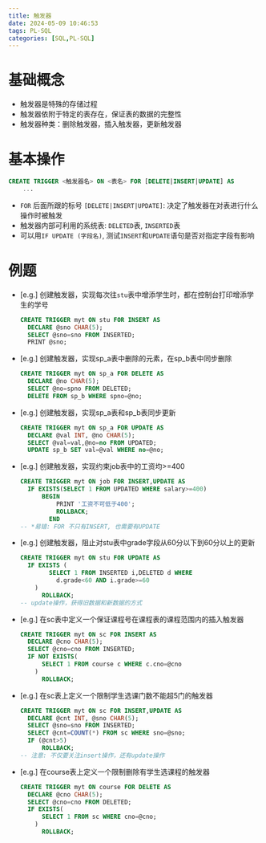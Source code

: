 ```yaml
---
title: 触发器
date: 2024-05-09 10:46:53
tags: PL-SQL
categories: [SQL,PL-SQL]
---
```


# 基础概念
- 触发器是特殊的存储过程
- 触发器依附于特定的表存在，保证表的数据的完整性
- 触发器种类：删除触发器，插入触发器，更新触发器
<!-- more -->



# 基本操作

```sql
CREATE TRIGGER <触发器名> ON <表名> FOR [DELETE|INSERT|UPDATE] AS
	...
```
- `FOR` 后面所跟的标号 `[DELETE|INSERT|UPDATE]`: 决定了触发器在对表进行什么操作时被触发
- 触发器内部可利用的系统表: `DELETED`表, `INSERTED`表
- 可以用`IF UPDATE (字段名)`, 测试`INSERT`和`UPDATE`语句是否对指定字段有影响



# 例题

- [e.g.] 创建触发器，实现每次往`stu`表中增添学生时，都在控制台打印增添学生的学号

  ```sql
  CREATE TRIGGER myt ON stu FOR INSERT AS
  	DECLARE @sno CHAR(5);
  	SELECT @sno=sno FROM INSERTED;
  	PRINT @sno;
  ```

- [e.g.] 创建触发器，实现sp_a表中删除的元素，在sp_b表中同步删除

  ```sql
  CREATE TRIGGER myt ON sp_a FOR DELETE AS
  	DECLARE @no CHAR(5);
  	SELECT @no=spno FROM DELETED;
  	DELETE FROM sp_b WHERE spno=@no;
  ```

- [e.g.] 创建触发器，实现sp_a表和sp_b表同步更新

  ```sql
  CREATE TRIGGER myt ON sp_a FOR UPDATE AS
  	DECLARE @val INT, @no CHAR(5);
  	SELECT @val=val,@no=no FROM UPDATED;
  	UPDATE sp_b SET val=@val WHERE no=@no;
  ```

- [e.g.] 创建触发器，实现约束job表中的工资均>=400

  ```sql
  CREATE TRIGGER myt ON job FOR INSERT,UPDATE AS
  	IF EXISTS(SELECT 1 FROM UPDATED WHERE salary>=400)
  		BEGIN
  			PRINT '工资不可低于400';
  			ROLLBACK;
          END
  -- *易错: FOR 不只有INSERT, 也需要有UPDATE
  ```

- [e.g.] 创建触发器，阻止对stu表中grade字段从60分以下到60分以上的更新

  ```sql
  CREATE TRIGGER myt ON stu FOR UPDATE AS
  	IF EXISTS (
          SELECT 1 FROM INSERTED i,DELETED d WHERE
          	d.grade<60 AND i.grade>=60
      )
      	ROLLBACK;
  -- update操作，获得旧数据和新数据的方式
  ```

- [e.g.] 在sc表中定义一个保证课程号在课程表的课程范围内的插入触发器

  ```sql
  CREATE TRIGGER myt ON sc FOR INSERT AS
  	DECLARE @cno CHAR(5);
  	SELECT @cno=cno FROM INSERTED;
  	IF NOT EXISTS(
      	SELECT 1 FROM course c WHERE c.cno=@cno
      )
      	ROLLBACK;
  ```

- [e.g.] 在sc表上定义一个限制学生选课门数不能超5门的触发器

  ```sql
  CREATE TRIGGER myt ON sc FOR INSERT,UPDATE AS
  	DECLARE @cnt INT, @sno CHAR(5);
  	SELECT @sno=sno FROM INSERTED;
  	SELECT @cnt=COUNT(*) FROM sc WHERE sno=@sno;
  	IF (@cnt>5)
  		ROLLBACK;
  -- 注意: 不仅要关注insert操作，还有update操作
  ```

- [e.g.] 在course表上定义一个限制删除有学生选课程的触发器

  ```sql
  CREATE TRIGGER myt ON course FOR DELETE AS
  	DECLARE @cno CHAR(5);
  	SELECT @cno=cno FROM DELETED;
  	IF EXISTS(
      	SELECT 1 FROM sc WHERE cno=@cno;
      )
      	ROLLBACK;
  ```

  

